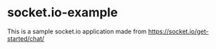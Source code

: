 # socket.io-example
This is a sample socket.io application made from https://socket.io/get-started/chat/
